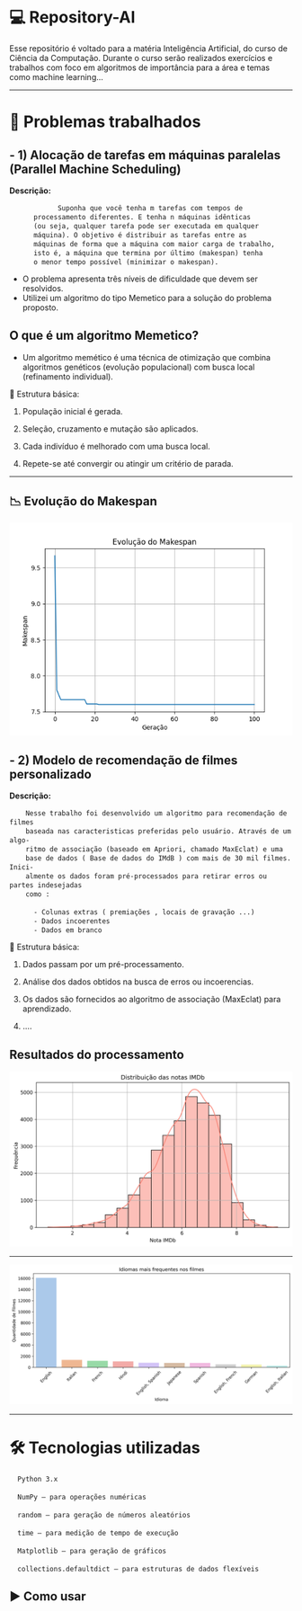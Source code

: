 # :computer: Repository-AI 

Esse repositório é voltado para a matéria Inteligência Artificial, do curso de Ciência da Computação. Durante o curso serão realizados exercícios e trabalhos com foco em algoritmos de importância para a área e temas como machine learning...

---

# 📌 Problemas trabalhados 
## - 1) Alocação de tarefas em máquinas paralelas (Parallel Machine Scheduling)

  **Descrição:** 

  
                Suponha que você tenha m tarefas com tempos de
          processamento diferentes. E tenha n máquinas idênticas 
          (ou seja, qualquer tarefa pode ser executada em qualquer 
          máquina). O objetivo é distribuir as tarefas entre as 
          máquinas de forma que a máquina com maior carga de trabalho, 
          isto é, a máquina que termina por último (makespan) tenha 
          o menor tempo possível (minimizar o makespan).
          

  - O problema apresenta três níveis de dificuldade que devem ser resolvidos. 
  - Utilizei um algoritmo do tipo Memetico para a solução do problema proposto.

## O que é um algoritmo Memetico?

 - Um algoritmo memético é uma técnica de otimização que combina algoritmos genéticos (evolução populacional) com busca local (refinamento individual).

📌 Estrutura básica:

  1. População inicial é gerada.
  
  2. Seleção, cruzamento e mutação são aplicados.
  
  3. Cada indivíduo é melhorado com uma busca local.
  
  4. Repete-se até convergir ou atingir um critério de parada.

---
## :chart_with_downwards_trend: Evolução do Makespan


   ![Evolução do Makespan](codigo-IA-exercicio3/evolucao_makespan.png)

## - 2) Modelo de recomendação de filmes personalizado

  **Descrição:** 

        Nesse trabalho foi desenvolvido um algoritmo para recomendação de filmes 
        baseada nas caracteristicas preferidas pelo usuário. Através de um algo-
        ritmo de associação (baseado em Apriori, chamado MaxEclat) e uma
        base de dados ( Base de dados do IMdB ) com mais de 30 mil filmes. Inici-
        almente os dados foram pré-processados para retirar erros ou partes indesejadas
        como :

          - Colunas extras ( premiações , locais de gravação ...)
          - Dados incoerentes
          - Dados em branco 

📌 Estrutura básica:

  1. Dados passam por um pré-processamento.
  
  2. Análise dos dados obtidos na busca de erros ou incoerencias.
  
  3. Os dados são fornecidos ao algoritmo de associação (MaxEclat) para aprendizado.
  
  4.  ....

## Resultados do processamento 

  ![Distribuição das notas do IMdB](graficos_imdb/grafico_distribuicao_notas.png)

---

  ![Idiomas mais frequentes nos filmes do IMdB](machine-learning/pre-processamento/grafico_2.png)
  


---

# 🛠️ Tecnologias utilizadas

```
  Python 3.x

  NumPy – para operações numéricas

  random – para geração de números aleatórios

  time – para medição de tempo de execução

  Matplotlib – para geração de gráficos

  collections.defaultdict – para estruturas de dados flexíveis
```

## ▶️ Como usar

   






